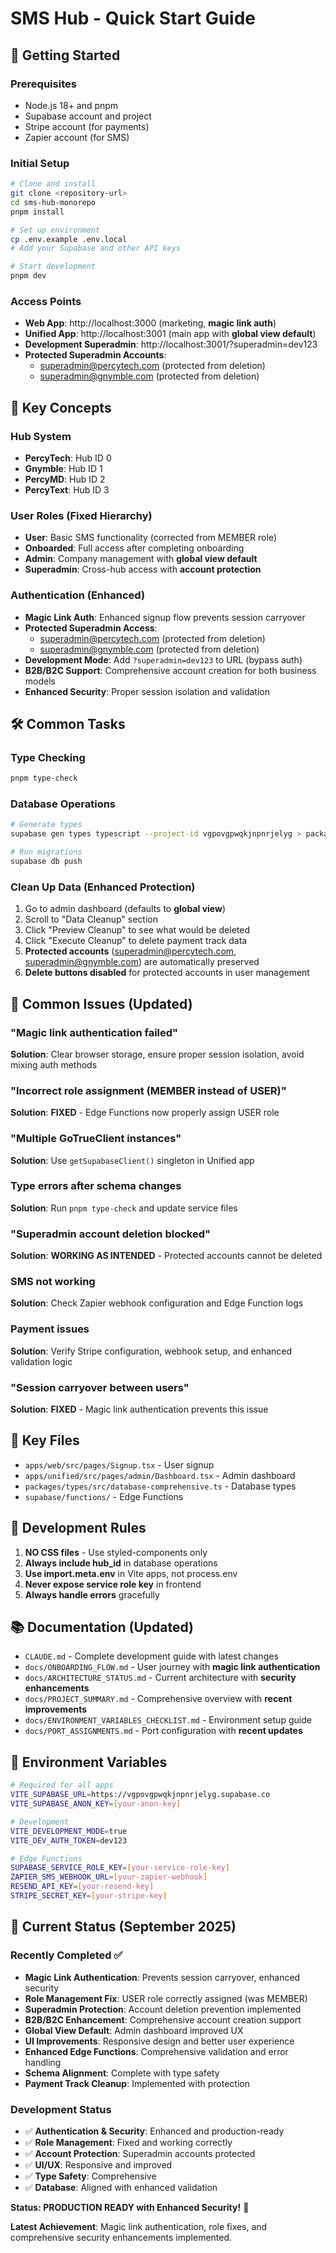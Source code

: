 # SMS Hub - Quick Start Guide

## 🚀 Getting Started

### Prerequisites
- Node.js 18+ and pnpm
- Supabase account and project
- Stripe account (for payments)
- Zapier account (for SMS)

### Initial Setup
```bash
# Clone and install
git clone <repository-url>
cd sms-hub-monorepo
pnpm install

# Set up environment
cp .env.example .env.local
# Add your Supabase and other API keys

# Start development
pnpm dev
```

### Access Points
- **Web App**: http://localhost:3000 (marketing, **magic link auth**)
- **Unified App**: http://localhost:3001 (main app with **global view default**)
- **Development Superadmin**: http://localhost:3001/?superadmin=dev123
- **Protected Superadmin Accounts**:
  - superadmin@percytech.com (protected from deletion)
  - superadmin@gnymble.com (protected from deletion)

## 🔑 Key Concepts

### Hub System
- **PercyTech**: Hub ID 0
- **Gnymble**: Hub ID 1  
- **PercyMD**: Hub ID 2
- **PercyText**: Hub ID 3

### User Roles (Fixed Hierarchy)
- **User**: Basic SMS functionality (corrected from MEMBER role)
- **Onboarded**: Full access after completing onboarding
- **Admin**: Company management with **global view default**
- **Superadmin**: Cross-hub access with **account protection**

### Authentication (Enhanced)
- **Magic Link Auth**: Enhanced signup flow prevents session carryover
- **Protected Superadmin Access**: 
  - superadmin@percytech.com (protected from deletion)
  - superadmin@gnymble.com (protected from deletion)
- **Development Mode**: Add `?superadmin=dev123` to URL (bypass auth)
- **B2B/B2C Support**: Comprehensive account creation for both business models
- **Enhanced Security**: Proper session isolation and validation

## 🛠️ Common Tasks

### Type Checking
```bash
pnpm type-check
```

### Database Operations
```bash
# Generate types
supabase gen types typescript --project-id vgpovgpwqkjnpnrjelyg > packages/types/src/database-comprehensive.ts

# Run migrations
supabase db push
```

### Clean Up Data (Enhanced Protection)
1. Go to admin dashboard (defaults to **global view**)
2. Scroll to "Data Cleanup" section
3. Click "Preview Cleanup" to see what would be deleted
4. Click "Execute Cleanup" to delete payment track data
5. **Protected accounts** (superadmin@percytech.com, superadmin@gnymble.com) are automatically preserved
6. **Delete buttons disabled** for protected accounts in user management

## 🐛 Common Issues (Updated)

### "Magic link authentication failed"
**Solution**: Clear browser storage, ensure proper session isolation, avoid mixing auth methods

### "Incorrect role assignment (MEMBER instead of USER)"
**Solution**: **FIXED** - Edge Functions now properly assign USER role

### "Multiple GoTrueClient instances"
**Solution**: Use `getSupabaseClient()` singleton in Unified app

### Type errors after schema changes
**Solution**: Run `pnpm type-check` and update service files

### "Superadmin account deletion blocked"
**Solution**: **WORKING AS INTENDED** - Protected accounts cannot be deleted

### SMS not working
**Solution**: Check Zapier webhook configuration and Edge Function logs

### Payment issues
**Solution**: Verify Stripe configuration, webhook setup, and enhanced validation logic

### "Session carryover between users"
**Solution**: **FIXED** - Magic link authentication prevents this issue

## 📁 Key Files

- `apps/web/src/pages/Signup.tsx` - User signup
- `apps/unified/src/pages/admin/Dashboard.tsx` - Admin dashboard
- `packages/types/src/database-comprehensive.ts` - Database types
- `supabase/functions/` - Edge Functions

## 🎯 Development Rules

1. **NO CSS files** - Use styled-components only
2. **Always include hub_id** in database operations
3. **Use import.meta.env** in Vite apps, not process.env
4. **Never expose service role key** in frontend
5. **Always handle errors** gracefully

## 📚 Documentation (Updated)

- `CLAUDE.md` - Complete development guide with latest changes
- `docs/ONBOARDING_FLOW.md` - User journey with **magic link authentication**
- `docs/ARCHITECTURE_STATUS.md` - Current architecture with **security enhancements**
- `docs/PROJECT_SUMMARY.md` - Comprehensive overview with **recent improvements**
- `docs/ENVIRONMENT_VARIABLES_CHECKLIST.md` - Environment setup guide
- `docs/PORT_ASSIGNMENTS.md` - Port configuration with **recent updates**

## 🔧 Environment Variables

```bash
# Required for all apps
VITE_SUPABASE_URL=https://vgpovgpwqkjnpnrjelyg.supabase.co
VITE_SUPABASE_ANON_KEY=[your-anon-key]

# Development
VITE_DEVELOPMENT_MODE=true
VITE_DEV_AUTH_TOKEN=dev123

# Edge Functions
SUPABASE_SERVICE_ROLE_KEY=[your-service-role-key]
ZAPIER_SMS_WEBHOOK_URL=[your-zapier-webhook]
RESEND_API_KEY=[your-resend-key]
STRIPE_SECRET_KEY=[your-stripe-key]
```

## 🎯 Current Status (September 2025)

### Recently Completed ✅
- **Magic Link Authentication**: Prevents session carryover, enhanced security
- **Role Management Fix**: USER role correctly assigned (was MEMBER)
- **Superadmin Protection**: Account deletion prevention implemented
- **B2B/B2C Enhancement**: Comprehensive account creation support
- **Global View Default**: Admin dashboard improved UX
- **UI Improvements**: Responsive design and better user experience
- **Enhanced Edge Functions**: Comprehensive validation and error handling
- **Schema Alignment**: Complete with type safety
- **Payment Track Cleanup**: Implemented with protection

### Development Status
- ✅ **Authentication & Security**: Enhanced and production-ready
- ✅ **Role Management**: Fixed and working correctly
- ✅ **Account Protection**: Superadmin accounts protected
- ✅ **UI/UX**: Responsive and improved
- ✅ **Type Safety**: Comprehensive
- ✅ **Database**: Aligned with enhanced validation

**Status: PRODUCTION READY with Enhanced Security!** 🚀

**Latest Achievement**: Magic link authentication, role fixes, and comprehensive security enhancements implemented.
